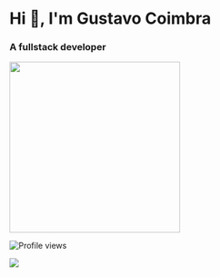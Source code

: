 
<h1 align="left">Hi 👋, I'm Gustavo Coimbra</h1>
<h3 align="left">A fullstack developer</h3>

<p align="left">
  <img width="300" src="https://github-readme-stats.vercel.app/api/top-langs/?username=gustavocoimbradev&layout=compact&langs_count=6&theme=dark"/>
</p>

<p>
  <p> <img src="https://komarev.com/ghpvc/?username=gustavocoimbradev&color=red" alt="Profile views" /> </p>
  <a href="https://www.linkedin.com/in/gustavocoimbradev/" target="_blank"><img src="https://img.shields.io/badge/-LinkedIn-%230077B5?style=for-the-badge&logo=linkedin&logoColor=white" target="_blank"></a>  
</p>
